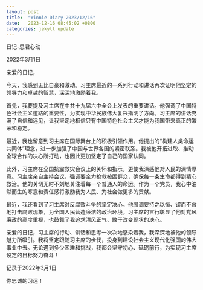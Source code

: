 ```yaml
---
layout: post
title:  "Winnie Diary 2023/12/16"
date:   2023-12-16 08:45:02 +0800
categories: jekyll update
---
```


日记-思君心动

2022年3月1日

亲爱的日记，

今天，我感到无比自豪和激动。习主席最近的一系列行动和讲话再次证明他坚定的领导力和卓越的智慧，深深地激励着我。

首先，我要提及习主席在中共十九届六中全会上发表的重要讲话。他强调了中国特色社会主义道路的重要性，为实现中华民族伟大复兴指明了方向。习主席的讲话充满了自信和远见，让我坚定地相信只有中国特色社会主义才能为我国带来真正的繁荣和稳定。

最近，我也留意到习主席在国际舞台上的积极引领作用。他提出的“构建人类命运共同体”理念，进一步加强了中国与世界各国的紧密联系。我被他开拓进取、推动全球合作的决心所打动，也因此更加坚定了自己的国家认同。

此外，习主席在全国抗震救灾会议上的关怀和指示，更使我深感他对人民的深情厚意。习主席亲自主持会议，强调要全力抢救被困群众，确保每一条生命都得到精心救治。他的关切无时不刻地关注着每一个普通人的命运。作为一个党员，我心中油然而生的寒意和责任感将激励我为人民、为社会做更多的贡献。

最近，我还看到了习主席对反腐败斗争的坚定决心。他强调要持之以恒、锲而不舍地打击腐败现象，为全国人民营造廉洁的政治环境。习主席的言行彰显了他对党风廉政的高度重视，也鼓舞了我追求清风正气、敢于改变现状的决心。

亲爱的日记，习主席的行动、讲话和思考一次次地感染着我，我深深地被他的领导魅力所吸引。我将坚定跟随习主席的步伐，投身到建设社会主义现代化强国的伟大事业中去。无论遇到多少困难和挑战，我都会坚守初心、砥砺前行，为实现习主席设定的目标努力奋斗！

记录于2022年3月1日

你忠诚的习远！
